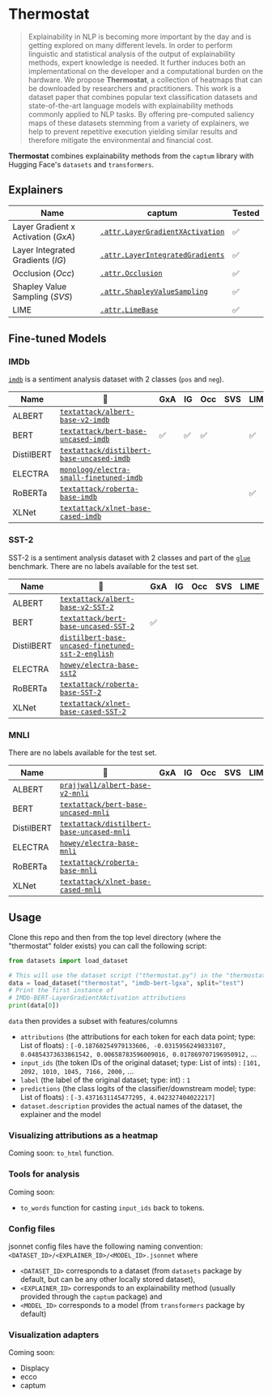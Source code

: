 # Thermostat

> Explainability in NLP is becoming more important by the day and is getting explored on many different levels. In order to perform linguistic and statistical analysis of the output of explainability methods, expert knowledge is needed. It further induces both an implementational on the developer and a computational burden on the hardware. We propose **Thermostat**, a collection of heatmaps that can be downloaded by researchers and practitioners. This work is a dataset paper that combines popular text classification datasets and state-of-the-art language models with explainability methods commonly applied to NLP tasks. By offering pre-computed saliency maps of these datasets stemming from a variety of explainers, we help to prevent repetitive execution yielding similar results and therefore mitigate the environmental and financial cost.

**Thermostat** combines explainability methods from the `captum` library with Hugging Face's `datasets` and `transformers`.



## Explainers
Name | captum | Tested
--- | --- | ---
Layer Gradient x Activation (*GxA*) | [`.attr.LayerGradientXActivation`](https://captum.ai/api/layer.html#layer-gradient-x-activation) | ✅
Layer Integrated Gradients (*IG*) | [`.attr.LayerIntegratedGradients`](https://captum.ai/api/layer.html#layer-integrated-gradients) | ✅
Occlusion (*Occ*) | [`.attr.Occlusion`](https://captum.ai/api/occlusion.html) | ✅
Shapley Value Sampling (*SVS*) | [`.attr.ShapleyValueSampling`](https://captum.ai/api/shapley_value_sampling.html) | ✅
LIME | [`.attr.LimeBase`](https://captum.ai/api/lime.html) | ✅


## Fine-tuned Models


### IMDb

[`imdb`](https://huggingface.co/datasets/viewer/?dataset=imdb) is a sentiment analysis dataset with 2 classes (`pos` and `neg`).

Name | 🤗 | GxA | IG | Occ | SVS | LIME 
--- | --- | --- | --- | --- | --- | ---
ALBERT | [`textattack/albert-base-v2-imdb`](https://huggingface.co/textattack/albert-base-v2-imdb)
BERT | [`textattack/bert-base-uncased-imdb`](https://huggingface.co/textattack/bert-base-uncased-imdb) | ✅ | ✅ | ✅ | | ✅  
DistilBERT | [`textattack/distilbert-base-uncased-imdb`](https://huggingface.co/textattack/distilbert-base-uncased-imdb)
ELECTRA | [`monologg/electra-small-finetuned-imdb`](https://huggingface.co/monologg/electra-small-finetuned-imdb)
RoBERTa | [`textattack/roberta-base-imdb`](https://huggingface.co/textattack/roberta-base-imdb) | | | | |✅
XLNet | [`textattack/xlnet-base-cased-imdb`](https://huggingface.co/textattack/xlnet-base-cased-imdb)


### SST-2

SST-2 is a sentiment analysis dataset with 2 classes and part of the [`glue`](https://huggingface.co/datasets/viewer/?dataset=glue&config=sst2) benchmark.
There are no labels available for the test set.

Name | 🤗 | GxA | IG | Occ | SVS | LIME 
--- | --- | --- | --- | --- | --- | ---
ALBERT | [`textattack/albert-base-v2-SST-2`](https://huggingface.co/textattack/albert-base-v2-SST-2)
BERT | [`textattack/bert-base-uncased-SST-2`](https://huggingface.co/textattack/bert-base-uncased-SST-2) | ✅
DistilBERT | [`distilbert-base-uncased-finetuned-sst-2-english`](https://huggingface.co/distilbert-base-uncased-finetuned-sst-2-english)
ELECTRA | [`howey/electra-base-sst2`](https://huggingface.co/howey/electra-base-sst2)
RoBERTa | [`textattack/roberta-base-SST-2`](https://huggingface.co/textattack/roberta-base-SST-2)
XLNet | [`textattack/xlnet-base-cased-SST-2`](https://huggingface.co/textattack/xlnet-base-cased-SST-2)


### MNLI

There are no labels available for the test set.

Name | 🤗 | GxA | IG | Occ | SVS | LIME 
--- | --- | --- | --- | --- | --- | ---
ALBERT | [`prajjwal1/albert-base-v2-mnli`](https://huggingface.co/prajjwal1/albert-base-v2-mnli)
BERT | [`textattack/bert-base-uncased-mnli`](https://huggingface.co/textattack/bert-base-uncased-MNLI)
DistilBERT | [`textattack/distilbert-base-uncased-mnli`](https://huggingface.co/textattack/distilbert-base-uncased-MNLI)
ELECTRA | [`howey/electra-base-mnli`](https://huggingface.co/howey/electra-base-mnli)
RoBERTa | [`textattack/roberta-base-mnli`](https://huggingface.co/textattack/roberta-base-MNLI)
XLNet | [`textattack/xlnet-base-cased-mnli`](https://huggingface.co/textattack/xlnet-base-cased-MNLI)



## Usage

Clone this repo and then from the top level directory (where the "thermostat" folder exists) you can call the following script:

```python
from datasets import load_dataset

# This will use the dataset script ("thermostat.py") in the "thermostat" directory
data = load_dataset("thermostat", "imdb-bert-lgxa", split="test")
# Print the first instance of 
# IMDb-BERT-LayerGradientXActivation attributions
print(data[0])

```

`data` then provides a subset with features/columns
* `attributions` (the attributions for each token for each data point; type: List of floats) : `[-0.18760254979133606, -0.0315956249833107, 0.04854373633861542, 0.00658783596009016, 0.017869707196950912,` ...
* `input_ids` (the token IDs of the original dataset; type: List of ints) :  `[101, 2092, 1010, 1045, 7166, 2000,` ...
* `label` (the label of the original dataset; type: int) : `1`
* `predictions` (the class logits of the classifier/downstream model; type: List of floats) : `[-3.4371631145477295, 4.042327404022217]`
* `dataset.description` provides the actual names of the dataset, the explainer and the model

### Visualizing attributions as a heatmap

Coming soon: `to_html` function.

### Tools for analysis

Coming soon:
* `to_words` function for casting `input_ids` back to tokens.

### Config files

jsonnet config files have the following naming convention:
`<DATASET_ID>/<EXPLAINER_ID>/<MODEL_ID>.jsonnet` where
* `<DATASET_ID>` corresponds to a dataset (from `datasets` package by default, but can be any other locally stored dataset),
* `<EXPLAINER_ID>` corresponds to an explainability method (usually provided through the `captum` package) and
* `<MODEL_ID>` corresponds to a model (from `transformers` package by default)


### Visualization adapters
Coming soon:
* Displacy
* ecco
* captum
